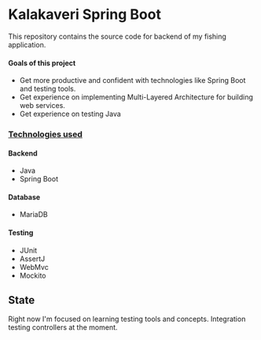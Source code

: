 # Kalakaveri Spring Boot
This repository contains the source code for backend of my fishing application. </br> 
#### Goals of this project
- Get more productive and confident with technologies like Spring Boot and testing tools.
- Get experience on implementing Multi-Layered Architecture for building web services.
- Get experience on testing Java

### <ins>Technologies used</ins>
#### Backend
- Java
- Spring Boot

#### Database
- MariaDB

#### Testing
- JUnit
- AssertJ
- WebMvc
- Mockito



## State
Right now I'm focused on learning testing tools and concepts. Integration testing controllers at the moment.
